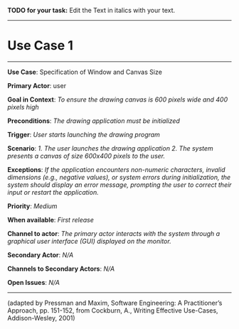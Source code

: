 **TODO for your task:** Edit the Text in italics with your text.

<hr>

# Use Case 1

<hr>

**Use Case**: Specification of Window and Canvas Size

**Primary Actor**: user

**Goal in Context**: *To ensure the drawing canvas is 600 pixels wide and 400 pixels high*

**Preconditions**: *The drawing application must be initialized*

**Trigger**: *User starts launching the drawing program*
  
**Scenario**: *1. The user launches the drawing application 2. The system presents a canvas of size 600x400 pixels to the user.*

**Exceptions**: *If the application encounters non-numeric characters, invalid dimensions (e.g., negative values), or system errors during initialization, the system should display an error message, prompting the user to correct their input or restart the application.*

**Priority**: *Medium*

**When available**: *First release*

**Channel to actor**: *The primary actor interacts with the system through a graphical user interface (GUI) displayed on the monitor.*

**Secondary Actor**: *N/A*

**Channels to Secondary Actors**: *N/A*

**Open Issues**: *N/A*
<hr>



(adapted by Pressman and Maxim, Software Engineering: A Practitioner’s Approach, pp. 151-152, from Cockburn,
A., Writing Effective Use-Cases, Addison-Wesley, 2001)
